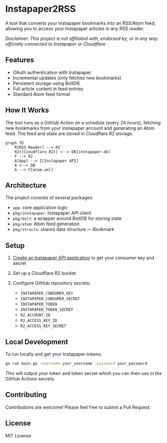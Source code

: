 # Instapaper2RSS

A tool that converts your Instapaper bookmarks into an RSS/Atom feed, allowing you to access your Instapaper articles in any RSS reader.

_Disclaimer: This project is not affiliated with, endorsed by, or in any way officially connected to Instapaper or Cloudflare._

## Features

- OAuth authentication with Instapaper
- Incremental updates (only fetches new bookmarks)
- Persistent storage using BoltDB
- Full article content in feed entries
- Standard Atom feed format

## How It Works

The tool runs as a GitHub Action on a schedule (every 24 hours),
fetching new bookmarks from your Instapaper account and generating an Atom feed.
The feed and state are stored in Cloudflare R2 storage.

```mermaid
graph TD
    R[RSS Reader] --> R2
    R2[(Cloudflare R2)] <--> DB[instapaper.db]
    F --> R2
    A[App] --> I[Instapaper API]
    A <--> DB
    A --> F[atom.xml]
```

## Architecture

The project consists of several packages:

- `app`: core application logic
- `pkg/instapaper`: Instapaper API client
- `pkg/bolt`: a wrapper around BoltDB for storing state
- `pkg/atom`: Atom feed generation
- `pkg/structs`: shared data structure — Bookmark

## Setup

1. [Create an Instapaper API application](https://www.instapaper.com/main/request_oauth_consumer_token) to get your consumer key and secret
2. Set up a Cloudflare R2 bucket
3. Configure GitHub repository secrets:

   - `INSTAPAPER_CONSUMER_KEY`
   - `INSTAPAPER_CONSUMER_SECRET`
   - `INSTAPAPER_TOKEN`
   - `INSTAPAPER_TOKEN_SECRET`
   - `R2_ACCOUNT_ID`
   - `R2_ACCESS_KEY_ID`
   - `R2_ACCESS_KEY_SECRET`

## Local Development

To run locally and get your Instapaper tokens:

```bash
go run main.go -username your_username -password your_password
```

This will output your token and token secret which you can then use in the GitHub Actions secrets.

## Contributing

Contributions are welcome! Please feel free to submit a Pull Request.

## License

MIT License
